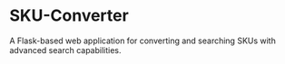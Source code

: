 # SKU-Converter
A Flask-based web application for converting and searching SKUs with advanced search capabilities.
